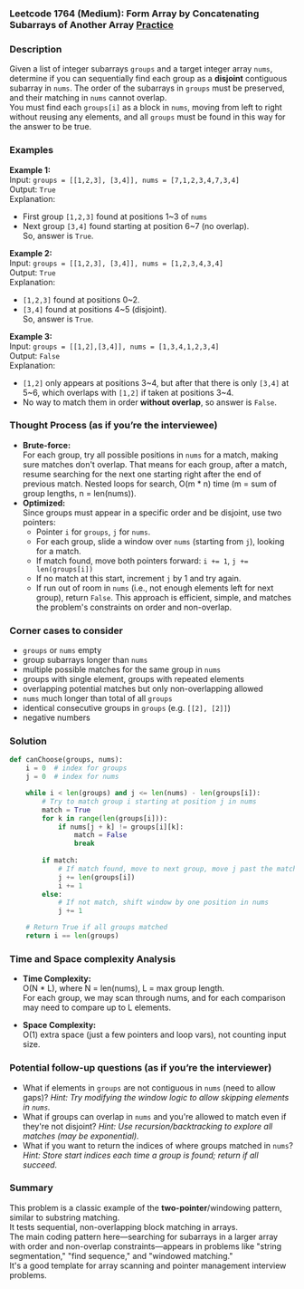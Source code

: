 ### Leetcode 1764 (Medium): Form Array by Concatenating Subarrays of Another Array [Practice](https://leetcode.com/problems/form-array-by-concatenating-subarrays-of-another-array)

### Description  
Given a list of integer subarrays `groups` and a target integer array `nums`, determine if you can sequentially find each group as a **disjoint** contiguous subarray in `nums`. The order of the subarrays in `groups` must be preserved, and their matching in `nums` cannot overlap.  
You must find each `groups[i]` as a block in `nums`, moving from left to right without reusing any elements, and all `groups` must be found in this way for the answer to be true.

### Examples  

**Example 1:**  
Input: `groups = [[1,2,3], [3,4]], nums = [7,1,2,3,4,7,3,4]`  
Output: `True`  
Explanation:  
- First group `[1,2,3]` found at positions 1~3 of `nums`
- Next group `[3,4]` found starting at position 6~7 (no overlap).  
So, answer is `True`.

**Example 2:**  
Input: `groups = [[1,2,3], [3,4]], nums = [1,2,3,4,3,4]`  
Output: `True`  
Explanation:  
- `[1,2,3]` found at positions 0~2.
- `[3,4]` found at positions 4~5 (disjoint).  
So, answer is `True`.

**Example 3:**  
Input: `groups = [[1,2],[3,4]], nums = [1,3,4,1,2,3,4]`  
Output: `False`  
Explanation:  
- `[1,2]` only appears at positions 3~4, but after that there is only `[3,4]` at 5~6, which overlaps with `[1,2]` if taken at positions 3~4.
- No way to match them in order **without overlap**, so answer is `False`.

### Thought Process (as if you’re the interviewee)  
- **Brute-force:**  
  For each group, try all possible positions in `nums` for a match, making sure matches don't overlap. That means for each group, after a match, resume searching for the next one starting right after the end of previous match. Nested loops for search, O(m \* n) time (m = sum of group lengths, n = len(nums)).
- **Optimized:**  
  Since groups must appear in a specific order and be disjoint, use two pointers:
  - Pointer `i` for `groups`, `j` for `nums`.
  - For each group, slide a window over `nums` (starting from `j`), looking for a match.
  - If match found, move both pointers forward: `i += 1`, `j += len(groups[i])`
  - If no match at this start, increment `j` by 1 and try again.
  - If run out of room in `nums` (i.e., not enough elements left for next group), return `False`.
  This approach is efficient, simple, and matches the problem's constraints on order and non-overlap.

### Corner cases to consider  
- `groups` or `nums` empty
- group subarrays longer than `nums`
- multiple possible matches for the same group in `nums`
- groups with single element, groups with repeated elements
- overlapping potential matches but only non-overlapping allowed
- `nums` much longer than total of all `groups`
- identical consecutive groups in `groups` (e.g. `[[2], [2]]`)
- negative numbers

### Solution

```python
def canChoose(groups, nums):
    i = 0  # index for groups
    j = 0  # index for nums

    while i < len(groups) and j <= len(nums) - len(groups[i]):
        # Try to match group i starting at position j in nums
        match = True
        for k in range(len(groups[i])):
            if nums[j + k] != groups[i][k]:
                match = False
                break
                
        if match:
            # If match found, move to next group, move j past the matched subarray
            j += len(groups[i])
            i += 1
        else:
            # If not match, shift window by one position in nums
            j += 1

    # Return True if all groups matched
    return i == len(groups)
```

### Time and Space complexity Analysis  

- **Time Complexity:**  
  O(N \* L), where N = len(nums), L = max group length.  
  For each group, we may scan through nums, and for each comparison may need to compare up to L elements.

- **Space Complexity:**  
  O(1) extra space (just a few pointers and loop vars), not counting input size.

### Potential follow-up questions (as if you’re the interviewer)  

- What if elements in `groups` are not contiguous in `nums` (need to allow gaps)?
  *Hint: Try modifying the window logic to allow skipping elements in `nums`.*
- What if groups can overlap in `nums` and you're allowed to match even if they're not disjoint?
  *Hint: Use recursion/backtracking to explore all matches (may be exponential).*
- What if you want to return the indices of where groups matched in `nums`?
  *Hint: Store start indices each time a group is found; return if all succeed.*

### Summary
This problem is a classic example of the **two-pointer**/windowing pattern, similar to substring matching.  
It tests sequential, non-overlapping block matching in arrays.  
The main coding pattern here—searching for subarrays in a larger array with order and non-overlap constraints—appears in problems like "string segmentation," "find sequence," and "windowed matching."  
It's a good template for array scanning and pointer management interview problems.